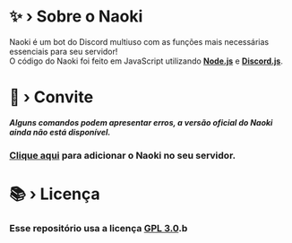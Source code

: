 # ✨ › Sobre o Naoki

Naoki é um bot do Discord multiuso com as funções mais necessárias essenciais para seu servidor!<br>O código do Naoki foi feito em JavaScript utilizando [**Node.js**](https://nodejs.org/en/about/) e [**Discord.js**](https://discord.js.org/).

# 🔗 › Convite
##### Alguns comandos podem apresentar erros, a versão oficial do Naoki ainda não está disponível.
### [**Clique aqui**](https://dsc.gg/naokibot) para adicionar o Naoki no seu servidor.

# 📚 › Licença
### Esse repositório usa a licença [GPL 3.0](https://www.gnu.org/licenses/gpl-3.0.pt-br.html).b